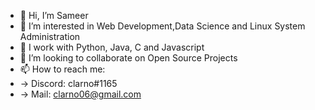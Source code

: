 - 👋 Hi, I’m Sameer
- 👀 I’m interested in Web Development,Data Science and Linux System Administration
- 🌱 I work with Python, Java, C and Javascript
- 💞️ I’m looking to collaborate on Open Source Projects
- 📫 How to reach me: 
-   -> Discord: clarno#1165
-   -> Mail: clarno06@gmail.com

<!---
Sameer013/Sameer013 is a ✨ special ✨ repository because its `README.md` (this file) appears on your GitHub profile.
You can click the Preview link to take a look at your changes.
--->
